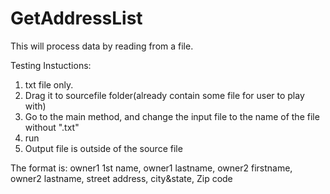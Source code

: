 # GetAddressList
This will process data by reading from a file. 

Testing Instuctions: 
1. txt file only. 
2. Drag it to sourcefile folder(already contain some file for user to play with)
3. Go to the main method, and change the input file to the name of the file without ".txt"
4. run
5. Output file is outside of the source file

The format is: 
owner1 1st name, owner1 lastname, owner2 firstname, owner2 lastname, street address, city&state, Zip code

